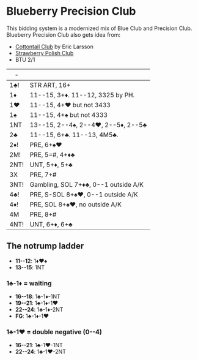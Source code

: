 # Blueberry Precision Club

This bidding system is a modernized mix of Blue Club and Precision Club.
Blueberry Precision Club also gets idea from:

- [Cottontail Club](https://github.com/Egroegw/Kaninklover) by Eric Larsson
- [Strawberry Polish Club](WJ.md)
- BTU 2/1

|  -   |   |
|------|---|
| 1♣!  | STR ART, 16+
| 1♦   | 11--15, 3+♦.  11--12, 3325 by PH.
| 1♥   | 11--15, 4+♥ but not 3433
| 1♠   | 11--15, 4+♠ but not 4333
| 1NT  | 13--15, 2--4♠, 2--4♥, 2--5♦, 2--5♣
| 2♣   | 11--15, 6+♣.  11--13, 4M5♣.
| 2♦!  | PRE, 6+♠♥
| 2M!  | PRE, 5=#, 4+♦♣
| 2NT! | UNT, 5+♦, 5+♣
| 3X   | PRE, 7+#
| 3NT! | Gambling, SOL 7+♦♣, 0--1 outside A/K
| 4♣!  | PRE, S-SOL 8+♠♥, 0--1 outside A/K
| 4♦!  | PRE, SOL 8+♠♥, no outside A/K
| 4M   | PRE, 8+#
| 4NT! | UNT, 6+♦, 6+♣

## The notrump ladder

- **11--12**: 1♦♥♠
- **13--15**: 1NT

### 1♣-1♦ = waiting

- **16--18**: 1♣-1♦-1NT
- **19--21**: 1♣-1♦-1♥
- **22--24**: 1♣-1♦-2NT
- **FG**: 1♣-1♦-1♥

### 1♣-1♥ = double negative (0--4)

- **16--21**: 1♣-1♥-1NT
- **22--24**: 1♣-1♥-2NT
